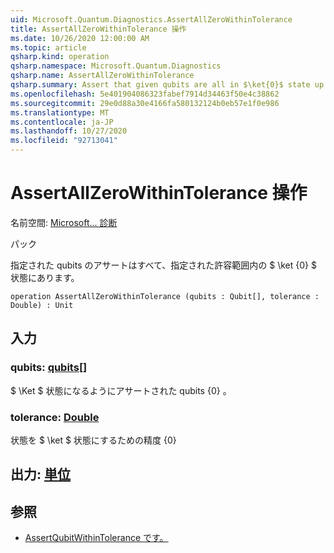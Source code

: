 ```yaml
---
uid: Microsoft.Quantum.Diagnostics.AssertAllZeroWithinTolerance
title: AssertAllZeroWithinTolerance 操作
ms.date: 10/26/2020 12:00:00 AM
ms.topic: article
qsharp.kind: operation
qsharp.namespace: Microsoft.Quantum.Diagnostics
qsharp.name: AssertAllZeroWithinTolerance
qsharp.summary: Assert that given qubits are all in $\ket{0}$ state up to a given tolerance.
ms.openlocfilehash: 5e401904086323fabef7914d34463f50e4c38862
ms.sourcegitcommit: 29e0d88a30e4166fa580132124b0eb57e1f0e986
ms.translationtype: MT
ms.contentlocale: ja-JP
ms.lasthandoff: 10/27/2020
ms.locfileid: "92713041"
---
```

# <a name="assertallzerowithintolerance-operation"></a>AssertAllZeroWithinTolerance 操作

名前空間: [Microsoft... 診断](xref:Microsoft.Quantum.Diagnostics)

パック [](https://nuget.org/packages/)


指定された qubits のアサートはすべて、指定された許容範囲内の $ \ket {0} $ 状態にあります。

```qsharp
operation AssertAllZeroWithinTolerance (qubits : Qubit[], tolerance : Double) : Unit
```


## <a name="input"></a>入力

### <a name="qubits--qubit"></a>qubits: [qubits](xref:microsoft.quantum.lang-ref.qubit)[]

$ \Ket $ 状態になるようにアサートされた qubits {0} 。


### <a name="tolerance--double"></a>tolerance: [Double](xref:microsoft.quantum.lang-ref.double)

状態を $ \ket $ 状態にするための精度 {0}



## <a name="output--unit"></a>出力: [単位](xref:microsoft.quantum.lang-ref.unit)



## <a name="see-also"></a>参照

- [AssertQubitWithinTolerance です。](xref:Microsoft.Quantum.Diagnostics.AssertQubitWithinTolerance)